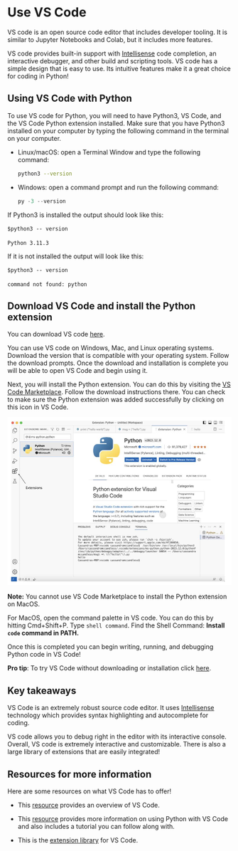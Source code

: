 # Use VS Code

VS code is an open source code editor that includes developer tooling. 
It is similar to Jupyter Notebooks and Colab, but it includes more features. 

VS code provides built-in support with [Intellisense](https://code.visualstudio.com/docs/editor/intellisense#:~:text=IntelliSense%20is%20a%20general%20term,%2C%20and%20%22code%20hinting.%22) code completion, an interactive debugger, and other build and scripting tools. VS code has a simple design that is easy to use. Its intuitive features make it a great choice for coding in Python!

## Using VS Code with Python 
To use VS code for Python, you will need to have Python3, VS Code, and the VS Code Python extension installed. Make sure that you have Python3 installed on your computer by typing the following command in the terminal on your computer. 

- Linux/macOS: open a Terminal Window and type the following command:
    ```sh
    python3 --version 
    ```
- Windows: open a command prompt and run the following command:
    ```powershell
    py -3 --version
    ```

If Python3 is installed the output should look like this:
```
$python3 -- version

Python 3.11.3
```

If it is not installed the output will look like this:
```
$python3 -- version

command not found: python
```

## Download VS Code and install the Python extension
You can download VS code [here](https://code.visualstudio.com/Download). 

You can use VS code on Windows, Mac, and Linux operating systems. Download the version that is compatible with your operating system. Follow the download prompts. Once the download and installation is complete you will be able to open VS Code and begin using it. 

Next, you will install the Python extension. You can do this by visiting the [VS Code Marketplace](https://marketplace.visualstudio.com/items?itemName=ms-python.python). Follow the download instructions there.  You can check to make sure the Python extension was added successfully by clicking on this icon in VS Code.

![alt text](/resources/VSCode.png)

**Note:** You cannot use  VS Code Marketplace to install the Python extension on MacOS. 

For MacOS, open the command palette in VS code. You can do this by hitting Cmd+Shift+P. Type `shell command`. Find the Shell Command: **Install `code` command in PATH.**

Once this is completed you can begin writing, running, and debugging Python code in VS Code!

**Pro tip**: To try VS Code without downloading or installation click [here](https://vscode.dev/).

## Key takeaways
VS Code is an extremely robust source code editor. It uses 
[Intellisense](https://code.visualstudio.com/docs/editor/intellisense#:~:text=IntelliSense%20is%20a%20general%20term,%2C%20and%20%22code%20hinting.%22) technology which provides syntax highlighting and autocomplete for coding.

VS code allows you to debug right in the editor with its interactive console. Overall, VS code is extremely interactive and customizable. There is also a large library of extensions that are easily integrated!

## Resources for more information
Here are some resources on what VS Code has to offer!

- This [resource](https://code.visualstudio.com/#powerful-debugging) provides an overview of VS Code.  

- This [resource](https://code.visualstudio.com/docs/languages/python) provides more information on using Python with VS Code and also includes a tutorial you can follow along with.

- This is the [extension library](https://marketplace.visualstudio.com/VSCode) for VS Code.   



